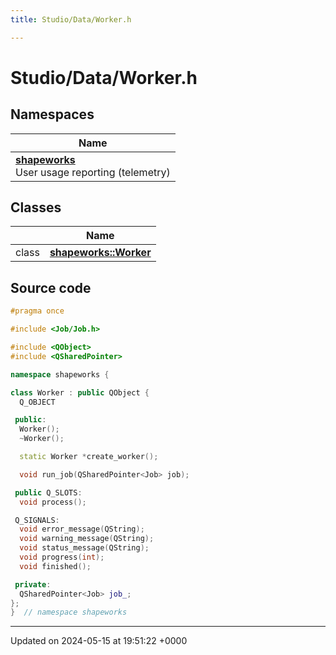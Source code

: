 ```yaml
---
title: Studio/Data/Worker.h

---
```


# Studio/Data/Worker.h



## Namespaces

| Name           |
| -------------- |
| **[shapeworks](../Namespaces/namespaceshapeworks.md)** <br>User usage reporting (telemetry)  |

## Classes

|                | Name           |
| -------------- | -------------- |
| class | **[shapeworks::Worker](../Classes/classshapeworks_1_1Worker.md)**  |




## Source code

```cpp
#pragma once

#include <Job/Job.h>

#include <QObject>
#include <QSharedPointer>

namespace shapeworks {

class Worker : public QObject {
  Q_OBJECT

 public:
  Worker();
  ~Worker();

  static Worker *create_worker();

  void run_job(QSharedPointer<Job> job);

 public Q_SLOTS:
  void process();

 Q_SIGNALS:
  void error_message(QString);
  void warning_message(QString);
  void status_message(QString);
  void progress(int);
  void finished();

 private:
  QSharedPointer<Job> job_;
};
}  // namespace shapeworks
```


-------------------------------

Updated on 2024-05-15 at 19:51:22 +0000
